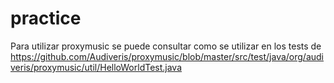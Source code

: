 # practice

Para utilizar proxymusic se puede consultar como se utilizar en los tests de
https://github.com/Audiveris/proxymusic/blob/master/src/test/java/org/audiveris/proxymusic/util/HelloWorldTest.java
